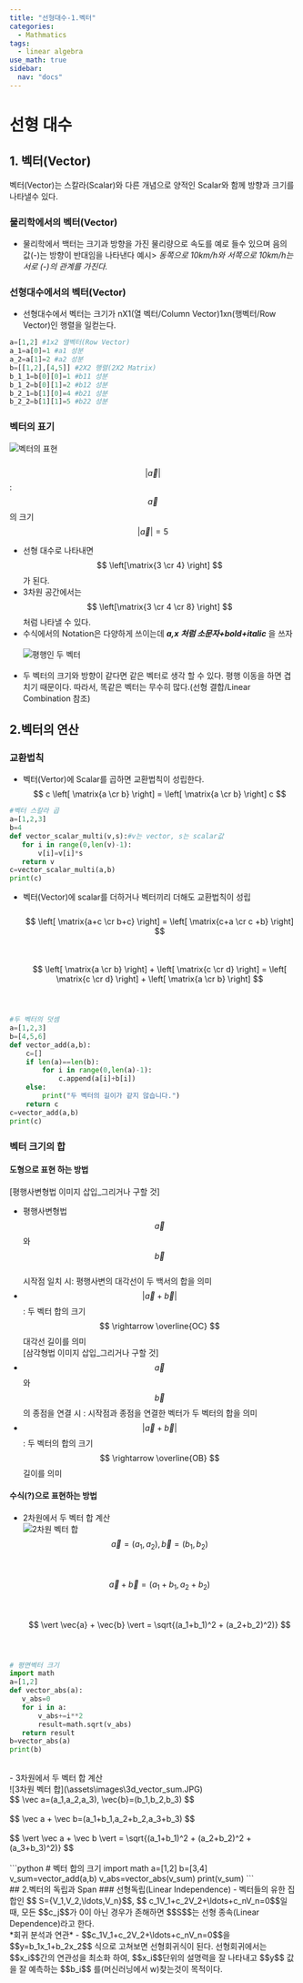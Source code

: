 ```yaml
---
title: "선형대수-1.벡터"
categories:
  - Mathmatics
tags:
  - linear algebra
use_math: true
sidebar:
  nav: "docs"
---
```

# 선형 대수
## 1. 벡터(Vector)
벡터(Vector)는 스칼라(Scalar)와 다른 개념으로 양적인 Scalar와 함께 방향과 크기를 나타낼수 있다.

### 물리학에서의 벡터(Vector)
 - 물리학에서 백터는 크기과 방향을 가진 물리량으로 속도를 예로 들수 있으며 음의 값(-)는 방향이 반대임을 나타낸다
 예시> _동쪽으로 10km/h와 서쪽으로 10km/h는 서로 (-)의 관계를 가진다._

### 선형대수에서의 벡터(Vector)
 - 선형대수에서 벡터는 크기가 nX1(열 벡터/Column Vector)1xn(행벡터/Row Vector)인 행렬을 일컫는다.

 ~~~python
 a=[1,2] #1x2 열벡터(Row Vector)
 a_1=a[0]=1 #a1 성분
 a_2=a[1]=2 #a2 성분
 b=[[1,2],[4,5]] #2X2 행렬(2X2 Matrix)
 b_1_1=b[0][0]=1 #b11 성분
 b_1_2=b[0][1]=2 #b12 성분
 b_2_1=b[1][0]=4 #b21 성분
 b_2_2=b[1][1]=5 #b22 성분
 ~~~

### 벡터의 표기
![벡터의 표현](\assets\images\vector_expression.JPG)<br><br>
$$ | \vec a | $$ : $$ \vec a$$ 의 크기
$$ | \vec a |=5 $$
 - 선형 대수로 나타내면 $$ \left[\matrix{3 \cr 4} \right] $$ 가 된다.
 - 3차원 공간에서는 $$ \left[\matrix{3 \cr 4 \cr 8} \right] $$ 처럼 나타낼 수 있다.
 - 수식에서의 Notation은 다양하게 쓰이는데 _**a,x 처럼 소문자+bold+italic**_ 을 쓰자<br><br>
![평행인 두 벡터](\assets\images\paralle_vector.JPG)<br><br>
 - 두 벡터의 크기와 방향이 같다면 같은 벡터로 생각 할 수 있다. 평행 이동을 하면 겹치기 때문이다. 따라서, 똑같은 벡터는 무수히 많다.(선형 결합/Linear Combination 참조)

## 2.벡터의 연산
### 교환법칙
 - 벡터(Vertor)에 Scalar를 곱하면 교환법칙이 성립한다.
 $$ c \left[ \matrix{a \cr b} \right] = \left[ \matrix{a \cr b} \right] c $$
 ```python
 #벡터 스칼라 곱
 a=[1,2,3]
 b=4
 def vector_scalar_multi(v,s):#v는 vector, s는 scalar값
    for i in range(0,len(v)-1):
        v[i]=v[i]*s
    return v
 c=vector_scalar_multi(a,b)
 print(c)
 ```
 - 벡터(Vector)에 scalar를 더하거나 벡터끼리 더해도 교환법칙이 성립<br><br>
 $$ \left[ \matrix{a+c \cr b+c} \right] = \left[ \matrix{c+a \cr c
   +b} \right] $$<br><br>
 $$ \left[ \matrix{a \cr b} \right] + \left[ \matrix{c \cr d} \right] = \left[ \matrix{c \cr d} \right] + \left[ \matrix{a \cr b} \right] $$ <br><br>
```python
#두 벡터의 덧셈
a=[1,2,3]
b=[4,5,6]
def vector_add(a,b):
    c=[]
    if len(a)==len(b):
        for i in range(0,len(a)-1):
            c.append(a[i]+b[i])
    else:
        print("두 벡터의 길이가 같지 않습니다.")
    return c
c=vector_add(a,b)
print(c)
```

### 벡터 크기의 합
#### 도형으로 표현 하는 방법 <br>
[평행사변형법 이미지 삽입_그리거나 구할 것]
 - 평행사변형법
  $$ \vec a $$ 와 $$ \vec b $$<br>
 시작점 일치 시: 평행사변의 대각선이 두 백서의 합을 의미
 - $$| \vec a + \vec b |$$ : 두 벡터 합의 크기 $$ \rightarrow \overline{OC} $$ 대각선 길이를 의미<br>
 [삼각형법 이미지 삽입_그리거나 구할 것]
 - $$ \vec a $$ 와 $$ \vec b $$의 종점을 연결 시 : 시작점과 종점을 연결한 벡터가 두 벡터의 합을 의미<br>
 - $$ \vert \vec a + \vec b \vert $$ : 두 벡터의 합의 크기 $$ \rightarrow \overline{OB} $$ 길이를 의미<br>

#### 수식(?)으로 표현하는 방법
 - 2차원에서 두 벡터 합 계산<br>
![2차원 벡터 합](\assets\images\2d_vector_sum.JPG)<br>
 $$ \vec a=(a_1,a_2), \vec b=(b_1,b_2) $$<br><br>
 $$ \vec{a} +\vec{b}=(a_1+b_1,a_2+b_2) $$<br><br>
 $$ \vert \vec{a} + \vec{b} \vert = \sqrt{(a_1+b_1)^2 + (a_2+b_2)^2)} $$<br><br>
```python
# 평면벡터 크기
import math
a=[1,2]
def vector_abs(a):
   v_abs=0
   for i in a:
       v_abs+=i**2
       result=math.sqrt(v_abs)
   return result
b=vector_abs(a)
print(b)
```
<br>
 - 3차원에서 두 벡터 합 계산<br>
 ![3차원 벡터 합](\assets\images\3d_vector_sum.JPG)<br>
 $$ \vec a=(a_1,a_2,a_3), \vec{b}=(b_1,b_2,b_3) $$<br><br>
 $$ \vec a + \vec b=(a_1+b_1,a_2+b_2,a_3+b_3) $$<br><br>
 $$ \vert \vec a + \vec b \vert = \sqrt{(a_1+b_1)^2 + (a_2+b_2)^2 + (a_3+b_3)^2)} $$<br><br>
```python
 # 벡터 합의 크기
 import math
 a=[1,2]
 b=[3,4]
 v_sum=vector_add(a,b)
 v_abs=vector_abs(v_sum)
 print(v_sum)
 ```
<br>
## 2.벡터의 독립과 Span
### 선형독립(Linear Independence)
 - 벡터들의 유한 집합인 $$ S={V_1,V_2,\ldots,V_n}$$, $$  c_1V_1+c_2V_2+\ldots+c_nV_n=0$$일 때, 모든 $$c_j$$가 0이 아닌 경우가 존해하면 $$S$$는 선형 종속(Linear Dependence)라고 한다.<br>    
*회귀 분석과 연관*
 - $$c_1V_1+c_2V_2+\ldots+c_nV_n=0$$을 $$y=b_1x_1+b_2x_2$$ 식으로 고쳐보면 선형회귀식이 된다. 선형회귀에서는 $$x_i$$간의 연관성을 최소화 하여, $$x_i$$단위의 설명력을 잘 나타내고 $$y$$ 값을 잘 예측하는 $$b_i$$ 를(머신러닝에서 w)찾는것이 목적이다.<br>

